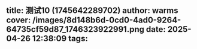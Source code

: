 title: 测试10 (1745642289702)
author: warms
cover: /images/8d148b6d-0cd0-4ad0-9264-64735cf59d87_1746323922991.png
date: 2025-04-26 12:38:09
tags:
---
